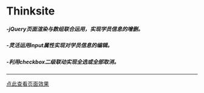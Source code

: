 # Thinksite
##### -jQuery页面渲染与数组联合运用，实现学员信息的增删。
##### -灵活运用input属性实现对学员信息的编辑。
##### -利用checkbox二级联动实现全选或全部取消。
****
[点此查看页面效果](https://tinayu0915.github.io/Thinksite/)
